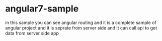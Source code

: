# angular7-sample
in this sample you can see angular routing and it is a complete sample of angular project and it is seprate from server side and it can call api to get data from server side app
